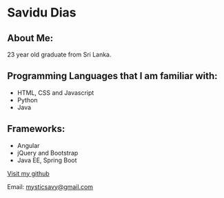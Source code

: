 # Savidu Dias

## About Me:

23 year old graduate from Sri Lanka.

## Programming Languages that I am familiar with:

- HTML, CSS and Javascript
- Python
- Java

## Frameworks:
- Angular
- jQuery and Bootstrap
- Java EE, Spring Boot

[Visit my github](https://github.com/Savidude)

Email: mysticsavy@gmail.com
